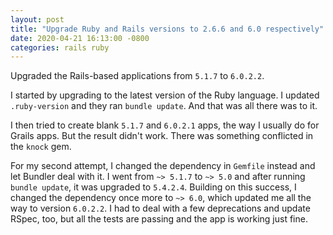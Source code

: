 ```yaml
---
layout: post
title: "Upgrade Ruby and Rails versions to 2.6.6 and 6.0 respectively"
date: 2020-04-21 16:13:00 -0800
categories: rails ruby
---
```

Upgraded the Rails-based applications from `5.1.7` to `6.0.2.2`.

I started by upgrading to the latest version of the Ruby language.  I updated
`.ruby-version` and they ran `bundle update`.  And that was all there was to it.

I then tried to create blank `5.1.7` and `6.0.2.1` apps, the way I usually do
for Grails apps.  But the result didn't work.  There was something conflicted
in the `knock` gem.

For my second attempt, I changed the dependency in `Gemfile` instead and let
Bundler deal with it.  I went from `~> 5.1.7` to `~> 5.0` and after running
`bundle update`, it was upgraded to `5.4.2.4`.  Building on this success, I
changed the dependency once more to `~> 6.0`, which updated me all the way to
version `6.0.2.2`.  I had to deal with a few deprecations and update RSpec, too,
but all the tests are passing and the app is working just fine.
